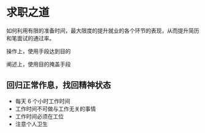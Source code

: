 # 求职之道

如何利用有限的准备时间，最大限度的提升就业的各个环节的表现，从而提升简历和笔面试的通过率。

操作上，使用手段达到目的

阐述上，使用目的掩盖手段

## 回归正常作息，找回精神状态

- 每天 6 个小时工作时间
- 工作时间不可做与工作无关的事情
- 工作时间必须在工位
- 注意个人卫生
